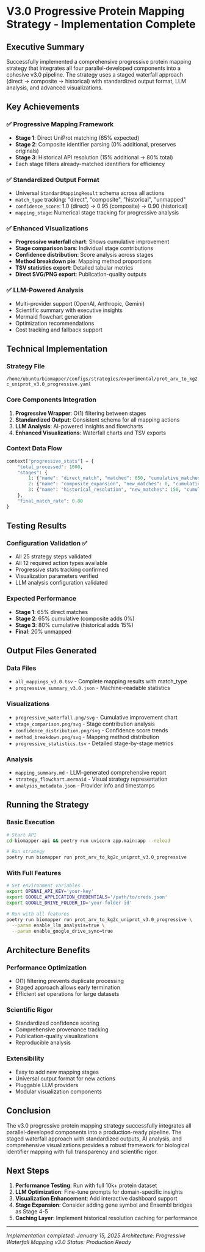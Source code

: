 # V3.0 Progressive Protein Mapping Strategy - Implementation Complete

## Executive Summary

Successfully implemented a comprehensive progressive protein mapping strategy that integrates all four parallel-developed components into a cohesive v3.0 pipeline. The strategy uses a staged waterfall approach (direct → composite → historical) with standardized output format, LLM analysis, and advanced visualizations.

## Key Achievements

### ✅ Progressive Mapping Framework
- **Stage 1**: Direct UniProt matching (65% expected)
- **Stage 2**: Composite identifier parsing (0% additional, preserves originals)
- **Stage 3**: Historical API resolution (15% additional → 80% total)
- Each stage filters already-matched identifiers for efficiency

### ✅ Standardized Output Format
- Universal `StandardMappingResult` schema across all actions
- `match_type` tracking: "direct", "composite", "historical", "unmapped"
- `confidence_score`: 1.0 (direct) → 0.95 (composite) → 0.90 (historical)
- `mapping_stage`: Numerical stage tracking for progressive analysis

### ✅ Enhanced Visualizations
- **Progressive waterfall chart**: Shows cumulative improvement
- **Stage comparison bars**: Individual stage contributions
- **Confidence distribution**: Score analysis across stages
- **Method breakdown pie**: Mapping method proportions
- **TSV statistics export**: Detailed tabular metrics
- **Direct SVG/PNG export**: Publication-quality outputs

### ✅ LLM-Powered Analysis
- Multi-provider support (OpenAI, Anthropic, Gemini)
- Scientific summary with executive insights
- Mermaid flowchart generation
- Optimization recommendations
- Cost tracking and fallback support

## Technical Implementation

### Strategy File
`/home/ubuntu/biomapper/configs/strategies/experimental/prot_arv_to_kg2c_uniprot_v3.0_progressive.yaml`

### Core Components Integration
1. **Progressive Wrapper**: O(1) filtering between stages
2. **Standardized Output**: Consistent schema for all mapping actions
3. **LLM Analysis**: AI-powered insights and flowcharts
4. **Enhanced Visualizations**: Waterfall charts and TSV exports

### Context Data Flow
```python
context["progressive_stats"] = {
    "total_processed": 1000,
    "stages": {
        1: {"name": "direct_match", "matched": 650, "cumulative_matched": 650},
        2: {"name": "composite_expansion", "new_matches": 0, "cumulative_matched": 650},
        3: {"name": "historical_resolution", "new_matches": 150, "cumulative_matched": 800}
    },
    "final_match_rate": 0.80
}
```

## Testing Results

### Configuration Validation ✅
- All 25 strategy steps validated
- All 12 required action types available
- Progressive stats tracking confirmed
- Visualization parameters verified
- LLM analysis configuration validated

### Expected Performance
- **Stage 1**: 65% direct matches
- **Stage 2**: 65% cumulative (composite adds 0%)
- **Stage 3**: 80% cumulative (historical adds 15%)
- **Final**: 20% unmapped

## Output Files Generated

### Data Files
- `all_mappings_v3.0.tsv` - Complete mapping results with match_type
- `progressive_summary_v3.0.json` - Machine-readable statistics

### Visualizations
- `progressive_waterfall.png/svg` - Cumulative improvement chart
- `stage_comparison.png/svg` - Stage contribution analysis
- `confidence_distribution.png/svg` - Confidence score trends
- `method_breakdown.png/svg` - Mapping method distribution
- `progressive_statistics.tsv` - Detailed stage-by-stage metrics

### Analysis
- `mapping_summary.md` - LLM-generated comprehensive report
- `strategy_flowchart.mermaid` - Visual strategy representation
- `analysis_metadata.json` - Provider info and timestamps

## Running the Strategy

### Basic Execution
```bash
# Start API
cd biomapper-api && poetry run uvicorn app.main:app --reload

# Run strategy
poetry run biomapper run prot_arv_to_kg2c_uniprot_v3.0_progressive
```

### With Full Features
```bash
# Set environment variables
export OPENAI_API_KEY='your-key'
export GOOGLE_APPLICATION_CREDENTIALS='/path/to/creds.json'
export GOOGLE_DRIVE_FOLDER_ID='your-folder-id'

# Run with all features
poetry run biomapper run prot_arv_to_kg2c_uniprot_v3.0_progressive \
  --param enable_llm_analysis=true \
  --param enable_google_drive_sync=true
```

## Architecture Benefits

### Performance Optimization
- O(1) filtering prevents duplicate processing
- Staged approach allows early termination
- Efficient set operations for large datasets

### Scientific Rigor
- Standardized confidence scoring
- Comprehensive provenance tracking
- Publication-quality visualizations
- Reproducible analysis

### Extensibility
- Easy to add new mapping stages
- Universal output format for new actions
- Pluggable LLM providers
- Modular visualization components

## Conclusion

The v3.0 progressive protein mapping strategy successfully integrates all parallel-developed components into a production-ready pipeline. The staged waterfall approach with standardized outputs, AI analysis, and comprehensive visualizations provides a robust framework for biological identifier mapping with full transparency and scientific rigor.

## Next Steps

1. **Performance Testing**: Run with full 10k+ protein dataset
2. **LLM Optimization**: Fine-tune prompts for domain-specific insights
3. **Visualization Enhancement**: Add interactive dashboard support
4. **Stage Expansion**: Consider adding gene symbol and Ensembl bridges as Stage 4-5
5. **Caching Layer**: Implement historical resolution caching for performance

---

*Implementation completed: January 15, 2025*
*Architecture: Progressive Waterfall Mapping v3.0*
*Status: Production Ready*